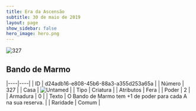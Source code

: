 ```yaml
---
title: Era da Ascensão
subtitle: 30 de maio de 2019
layout: page
show_sidebar: false
hero_image: hero.png
---
```


![327](https://cdn.keyforgegame.com/media/card_front/pt/435_327_M2H7R346WC9J_pt.png)

## Bando de Marmo

|----|----|
| ID | d24adb16-e808-45b6-88a3-a355d253a65a |
| Número | 327 |
| Casa | ![Untamed](https://archonarcana.com/images/thumb/b/bd/Untamed.png/22px-Untamed.png "Indomados") |
| Tipo | Criatura |
| Atributos | Fera |
| Poder | 2 |
| Armadura | 0 |
| Texto | O Bando de Marmo tem +1 de poder para cada A na sua reserva. |
| Raridade | Comum |

